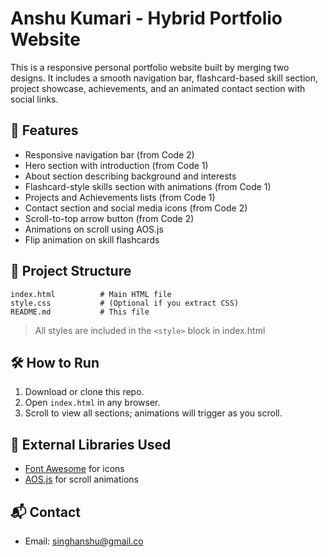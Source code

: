 # Anshu Kumari - Hybrid Portfolio Website

This is a responsive personal portfolio website built by merging two designs. It includes a smooth navigation bar, flashcard-based skill section, project showcase, achievements, and an animated contact section with social links.

## 🚀 Features
- Responsive navigation bar (from Code 2)
- Hero section with introduction (from Code 1)
- About section describing background and interests
- Flashcard-style skills section with animations (from Code 1)
- Projects and Achievements lists (from Code 1)
- Contact section and social media icons (from Code 2)
- Scroll-to-top arrow button (from Code 2)
- Animations on scroll using AOS.js
- Flip animation on skill flashcards

## 📁 Project Structure
```
index.html          # Main HTML file
style.css           # (Optional if you extract CSS)
README.md           # This file
```
> All styles are included in the `<style>` block in index.html

## 🛠️ How to Run
1. Download or clone this repo.
2. Open `index.html` in any browser.
3. Scroll to view all sections; animations will trigger as you scroll.

## 🔗 External Libraries Used
- [Font Awesome](https://fontawesome.com) for icons
- [AOS.js](https://michalsnik.github.io/aos/) for scroll animations

## 📬 Contact
- Email: singhanshu@gmail.co

